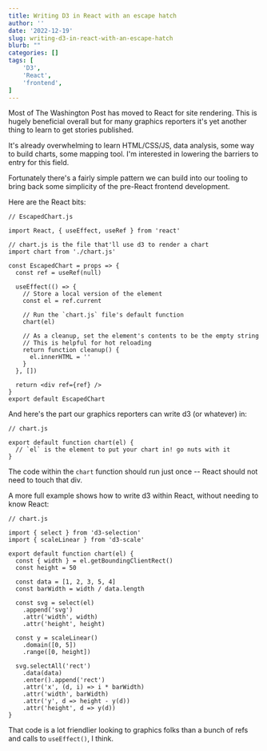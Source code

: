 ```yaml
---
title: Writing D3 in React with an escape hatch
author: ''
date: '2022-12-19'
slug: writing-d3-in-react-with-an-escape-hatch
blurb: ""
categories: []
tags: [
    'D3',
    'React',
    'frontend',
]
---
```


Most of The Washington Post has moved to React for site rendering. This is hugely beneficial overall but for many graphics reporters it's yet another thing to learn to get stories published.

It's already overwhelming to learn HTML/CSS/JS, data analysis, some way to build charts, some mapping tool. I'm interested in lowering the barriers to entry for this field.

Fortunately there's a fairly simple pattern we can build into our tooling to bring back some simplicity of the pre-React frontend development.

Here are the React bits:

```{js}
// EscapedChart.js

import React, { useEffect, useRef } from 'react'

// chart.js is the file that'll use d3 to render a chart
import chart from './chart.js'

const EscapedChart = props => {
  const ref = useRef(null)
  
  useEffect(() => {
    // Store a local version of the element
    const el = ref.current
    
    // Run the `chart.js` file's default function
    chart(el)
    
    // As a cleanup, set the element's contents to be the empty string
    // This is helpful for hot reloading
    return function cleanup() {
      el.innerHTML = ''
    }
  }, [])
  
  return <div ref={ref} />
}
export default EscapedChart
```

And here's the part our graphics reporters can write d3 (or whatever) in:

```{js}
// chart.js

export default function chart(el) {
  // `el` is the element to put your chart in! go nuts with it
}
```

The code within the `chart` function should run just once -- React should not need to touch that div.

A more full example shows how to write d3 within React, without needing to know React:

```{js}
// chart.js

import { select } from 'd3-selection'
import { scaleLinear } from 'd3-scale'

export default function chart(el) {
  const { width } = el.getBoundingClientRect()
  const height = 50
  
  const data = [1, 2, 3, 5, 4]
  const barWidth = width / data.length
  
  const svg = select(el)
    .append('svg')
    .attr('width', width)
    .attr('height', height)
  
  const y = scaleLinear()
    .domain([0, 5])
    .range([0, height])

  svg.selectAll('rect')
    .data(data)
    .enter().append('rect')
    .attr('x', (d, i) => i * barWidth)
    .attr('width', barWidth)
    .attr('y', d => height - y(d))
    .attr('height', d => y(d))
}
```

That code is a lot friendlier looking to graphics folks than a bunch of refs and calls to `useEffect()`, I think.

